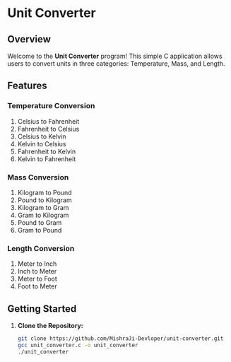 # Unit Converter

## Overview

Welcome to the **Unit Converter** program! This simple C application allows users to convert units in three categories: Temperature, Mass, and Length.

## Features

### Temperature Conversion

1. Celsius to Fahrenheit
2. Fahrenheit to Celsius
3. Celsius to Kelvin
4. Kelvin to Celsius
5. Fahrenheit to Kelvin
6. Kelvin to Fahrenheit

### Mass Conversion

1. Kilogram to Pound
2. Pound to Kilogram
3. Kilogram to Gram
4. Gram to Kilogram
5. Pound to Gram
6. Gram to Pound

### Length Conversion

1. Meter to Inch
2. Inch to Meter
3. Meter to Foot
4. Foot to Meter

## Getting Started

1. **Clone the Repository:**
   ```bash
   git clone https://github.com/MishraJi-Devloper/unit-converter.git
   gcc unit_converter.c -o unit_converter
   ./unit_converter


